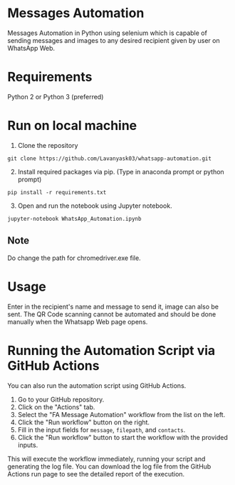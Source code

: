# Messages Automation
Messages Automation in Python using selenium which is capable of sending messages and images to any desired recipient given by user on WhatsApp Web.

# Requirements
Python 2 or Python 3 (preferred)

# Run on local machine
1. Clone the repository
```
git clone https://github.com/Lavanyask03/whatsapp-automation.git
```

2. Install required packages via pip. (Type in anaconda prompt or python prompt)
```
pip install -r requirements.txt
```

3. Open and run the notebook using Jupyter notebook.
```
jupyter-notebook WhatsApp_Automation.ipynb
```

## Note
Do change the path for chromedriver.exe file.

# Usage
Enter in the recipient's name and message to send it, image can also be sent.
The QR Code scanning cannot be automated and should be done manually when the Whatsapp Web page opens.

# Running the Automation Script via GitHub Actions
You can also run the automation script using GitHub Actions.

1. Go to your GitHub repository.
2. Click on the "Actions" tab.
3. Select the "FA Message Automation" workflow from the list on the left.
4. Click the "Run workflow" button on the right.
5. Fill in the input fields for `message`, `filepath`, and `contacts`.
6. Click the "Run workflow" button to start the workflow with the provided inputs.

This will execute the workflow immediately, running your script and generating the log file. You can download the log file from the GitHub Actions run page to see the detailed report of the execution.